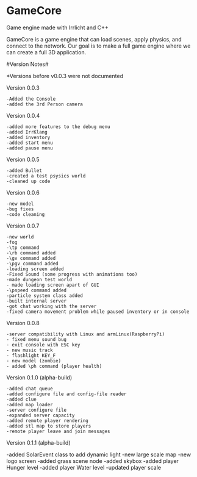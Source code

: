 # GameCore
Game engine made with Irrlicht and C++

GameCore is a game engine that can load scenes, apply physics, and connect to the network.
Our goal is to make a full game engine where we can create a full 3D application. 


#Version Notes#

*Versions before v0.0.3 were not documented

Version 0.0.3

	-Added the Console 
	-added the 3rd Person camera


Version 0.0.4

	-added more features to the debug menu
	-added IrrKlang
	-added inventory
	-added start menu
	-added pause menu


Version 0.0.5

	-added Bullet 
	-created a test psysics world
	-cleaned up code

Version 0.0.6

	-new model
	-bug fixes
	-code cleaning

	
Version 0.0.7

	-new world
	-fog
	-\tp command
	-\rb command added
	-\gv command added
	-\pgv command added
	-loading screen added
	-Fixed Sound (some progress with animations too)
	-made dungeon test world 
	- made loading screen apart of GUI
	-\pspeed command added
	-particle system class added
	-built internal server
	-got chat working with the server
	-fixed camera movement problem while paused inventory or in console
	
Version 0.0.8

	-server compatibility with Linux and armLinux(RaspberryPi)
    - fixed menu sound bug
	- exit console with ESC key
	- new music track
	- flashlight KEY_F
	- new model (zombie)
	- added \ph command (player health)
	
Version 0.1.0 (alpha-build)

	-added chat queue
	-added configure file and config-file reader
	-added clue 
	-added map loader
	-server configure file
	-expanded server capacity
	-added remote player rendering
	-added stl map to store players
	-remote player leave and join messages
	
Version 0.1.1 (alpha-build)

-added SolarEvent class to add dynamic light
-new large scale map
-new logo screen
-added grass scene node
-added skybox
-added player Hunger level
-added player Water level
-updated player scale
